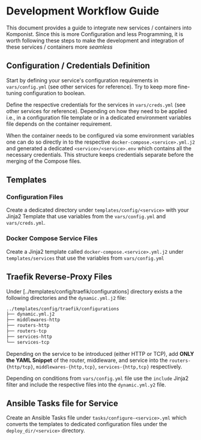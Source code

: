 # Development Workflow Guide

This document provides a guide to integrate new services / containers into Komponist. Since this is more 
Configuration and less Programming, it is worth following these steps to make the development and integration of
these services / containers more _seamless_

## Configuration / Credentials Definition

Start by defining your service's configuration requirements in `vars/config.yml` (see other services for reference).
Try to keep more fine-tuning configuration to boolean.

Define the respective credentials for the services in `vars/creds.yml` (see other services for reference).
Depending on how they need to be applied i.e., in a configuration file template or in a dedicated environment variables file
depends on the container requirement.

When the container needs to be configured via some environment variables one can do so directly in to the respective
`docker-compose.<service>.yml.j2` and generated a dedicated `<service>/<service>.env` which contains all the necessary 
credentials. This structure keeps credentials separate before the merging of the Compose files.

## Templates

### Configuration Files

Create a dedicated directory under `templates/config/<service>` with your Jinja2 Template that use variables from the 
`vars/config.yml` and `vars/creds.yml`.

### Docker Compose Service Files

Create a Jinja2 template called `docker-compose.<service>.yml.j2` under `templates/services` that use the variables from 
`vars/config.yml`

## Traefik Reverse-Proxy Files

Under [../templates/config/traefik/configurations] directory exists a the following directories and the `dynamic.yml.j2` file:

```bash
../templates/config/traefik/configurations
├── dynamic.yml.j2
├── middlewares-http
├── routers-http
├── routers-tcp
├── services-http
└── services-tcp
```

Depending on the service to be introduced (either HTTP or TCP), add __ONLY the YAML Snippet__ of the router, middleware, and 
service into the `routers-{http/tcp}`, `middlewares-{http,tcp}`, `services-{http,tcp}` respectively.

Depending on conditions from `vars/config.yml` file use the `include` Jinja2 filter and include the respective files into the 
`dynamic.yml.y2` file.

## Ansible Tasks file for Service

Create an Ansible Tasks file under `tasks/configure-<service>.yml` which converts the templates to dedicated configuration files
under the `deploy_dir/<service>` directory.
